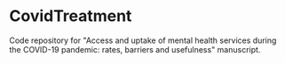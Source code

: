 # CovidTreatment
Code repository for  "Access and uptake of mental health services during the COVID-19 pandemic: rates, barriers and usefulness" manuscript.
